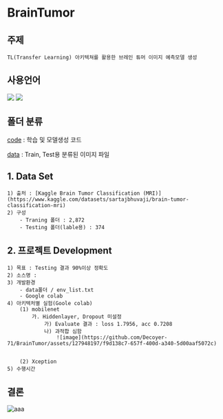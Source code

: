 # BrainTumor

## 주제 
    TL(Transfer Learning) 아키텍쳐를 활용한 브레인 튜머 이미지 예측모델 생성

## 사용언어
<a href="https://www.python.org/" target="_blank"><img src="https://img.shields.io/badge/Python-3776AB?style=flat&logo=python&logoColor=white"/></a>
<a href="https://jupyter.org/" target="_blank"><img src="https://img.shields.io/badge/Jupyter-F37626?style=flat&logo=jupyter&logoColor=white"/></a>

## 폴더 분류
[code](https://github.com/Decoyer-71/BrainTumor/tree/master/code) : 학습 및 모델생성 코드

[data](https://github.com/Decoyer-71/BrainTumor/tree/master/data) : Train, Test용 분류된 이미지 파일


## 1. Data Set
    1) 출처 : [Kaggle Brain Tumor Classification (MRI)](https://www.kaggle.com/datasets/sartajbhuvaji/brain-tumor-classification-mri)
    2) 구성
        - Traning 폴더 : 2,872
        - Testing 폴더(lable용) : 374

## 2. 프로젝트 Development
    1) 목표 : Testing 결과 90%이상 정확도 
    2) 소스명 : 
    3) 개발환경 
        - data폴더 / env_list.txt
        - Google colab
    4) 아키텍처별 실험(Goole colab)
        (1) mobilenet
            가. Hiddenlayer, Dropout 미설정
                가) Evaluate 결과 : loss 1.7956, acc 0.7208
                나) 과적합 심함
                    ![image](https://github.com/Decoyer-71/BrainTumor/assets/127948197/f9d138c7-657f-400d-a340-5d00aaf5072c)
                

        (2) Xception
    5) 수행시간


## 결론

![aaa]()


  
